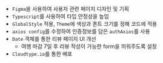 - `Figma`을 사용하여 사용자 관련 페이지 디자인 및 기획
- `Typescript`를 사용하여 타입 안정성을 높임
- `GlobalStyle` 적용, `Theme`에 색상과 폰트 크기를 정해 코드에 적용
- `axios config`를 수정하여 인증정보를 담은 `authAxios`를 사용
- `Date` 객체를 통한 리뷰 페이지 UI 개선
  - 여행 마감 7일 후 리뷰 작성이 가능한 form을 띄워주도록 설정
- `Cloudtype.io`를 통한 배포